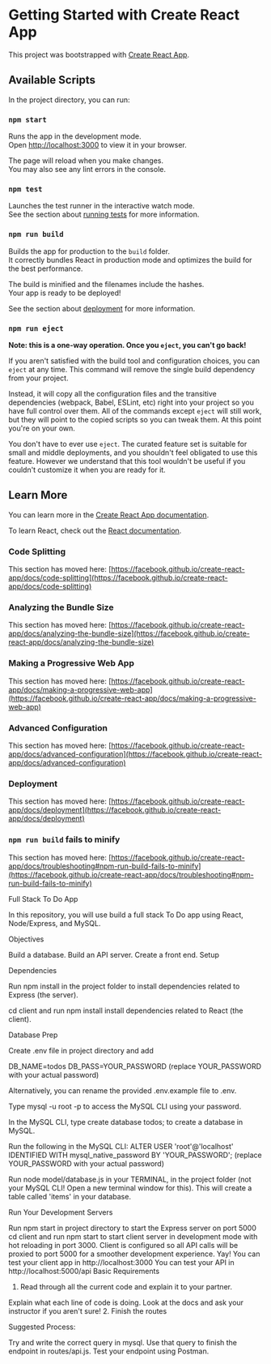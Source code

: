 # Getting Started with Create React App

This project was bootstrapped with [Create React App](https://github.com/facebook/create-react-app).

## Available Scripts

In the project directory, you can run:

### `npm start`

Runs the app in the development mode.\
Open [http://localhost:3000](http://localhost:3000) to view it in your browser.

The page will reload when you make changes.\
You may also see any lint errors in the console.

### `npm test`

Launches the test runner in the interactive watch mode.\
See the section about [running tests](https://facebook.github.io/create-react-app/docs/running-tests) for more information.

### `npm run build`

Builds the app for production to the `build` folder.\
It correctly bundles React in production mode and optimizes the build for the best performance.

The build is minified and the filenames include the hashes.\
Your app is ready to be deployed!

See the section about [deployment](https://facebook.github.io/create-react-app/docs/deployment) for more information.

### `npm run eject`

**Note: this is a one-way operation. Once you `eject`, you can't go back!**

If you aren't satisfied with the build tool and configuration choices, you can `eject` at any time. This command will remove the single build dependency from your project.

Instead, it will copy all the configuration files and the transitive dependencies (webpack, Babel, ESLint, etc) right into your project so you have full control over them. All of the commands except `eject` will still work, but they will point to the copied scripts so you can tweak them. At this point you're on your own.

You don't have to ever use `eject`. The curated feature set is suitable for small and middle deployments, and you shouldn't feel obligated to use this feature. However we understand that this tool wouldn't be useful if you couldn't customize it when you are ready for it.

## Learn More

You can learn more in the [Create React App documentation](https://facebook.github.io/create-react-app/docs/getting-started).

To learn React, check out the [React documentation](https://reactjs.org/).

### Code Splitting

This section has moved here: [https://facebook.github.io/create-react-app/docs/code-splitting](https://facebook.github.io/create-react-app/docs/code-splitting)

### Analyzing the Bundle Size

This section has moved here: [https://facebook.github.io/create-react-app/docs/analyzing-the-bundle-size](https://facebook.github.io/create-react-app/docs/analyzing-the-bundle-size)

### Making a Progressive Web App

This section has moved here: [https://facebook.github.io/create-react-app/docs/making-a-progressive-web-app](https://facebook.github.io/create-react-app/docs/making-a-progressive-web-app)

### Advanced Configuration

This section has moved here: [https://facebook.github.io/create-react-app/docs/advanced-configuration](https://facebook.github.io/create-react-app/docs/advanced-configuration)

### Deployment

This section has moved here: [https://facebook.github.io/create-react-app/docs/deployment](https://facebook.github.io/create-react-app/docs/deployment)

### `npm run build` fails to minify

This section has moved here: [https://facebook.github.io/create-react-app/docs/troubleshooting#npm-run-build-fails-to-minify](https://facebook.github.io/create-react-app/docs/troubleshooting#npm-run-build-fails-to-minify)

Full Stack To Do App

In this repository, you will use build a full stack To Do app using React, Node/Express, and MySQL.

Objectives

Build a database.
Build an API server.
Create a front end.
Setup

Dependencies

Run npm install in the project folder to install dependencies related to Express (the server).

cd client and run npm install install dependencies related to React (the client).

Database Prep

Create .env file in project directory and add

DB_NAME=todos
DB_PASS=YOUR_PASSWORD
(replace YOUR_PASSWORD with your actual password)

Alternatively, you can rename the provided .env.example file to .env.

Type mysql -u root -p to access the MySQL CLI using your password.

In the MySQL CLI, type create database todos; to create a database in MySQL.

Run the following in the MySQL CLI: ALTER USER 'root'@'localhost' IDENTIFIED WITH mysql_native_password BY 'YOUR_PASSWORD'; (replace YOUR_PASSWORD with your actual password)

Run node model/database.js in your TERMINAL, in the project folder (not your MySQL CLI! Open a new terminal window for this). This will create a table called 'items' in your database.

Run Your Development Servers

Run npm start in project directory to start the Express server on port 5000
cd client and run npm start to start client server in development mode with hot reloading in port 3000.
Client is configured so all API calls will be proxied to port 5000 for a smoother development experience. Yay!
You can test your client app in http://localhost:3000
You can test your API in http://localhost:5000/api
Basic Requirements

1. Read through all the current code and explain it to your partner.

Explain what each line of code is doing.
Look at the docs and ask your instructor if you aren't sure! 2. Finish the routes

Suggested Process:

Try and write the correct query in mysql.
Use that query to finish the endpoint in routes/api.js.
Test your endpoint using Postman.
